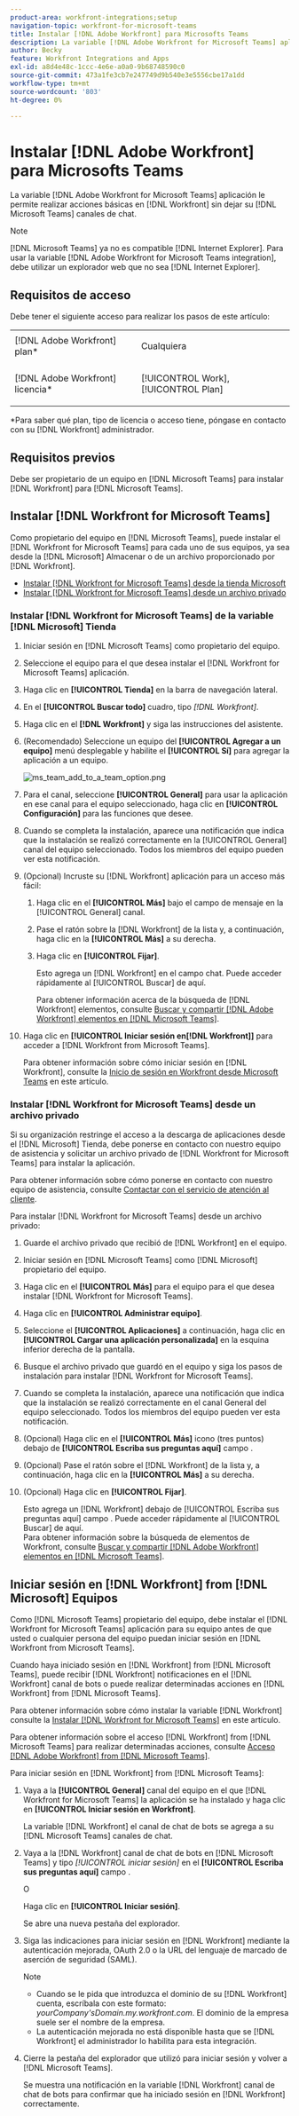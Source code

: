 ```yaml
---
product-area: workfront-integrations;setup
navigation-topic: workfront-for-microsoft-teams
title: Instalar [!DNL Adobe Workfront] para Microsofts Teams
description: La variable [!DNL Adobe Workfront for Microsoft Teams] aplicación le permite realizar acciones básicas en [!DNL Workfront] sin dejar su [!DNL Microsoft Teams] canales de chat.
author: Becky
feature: Workfront Integrations and Apps
exl-id: a8d4e48c-1ccc-4e6e-a0a0-9b68748590c0
source-git-commit: 473a1fe3cb7e247749d9b540e3e5556cbe17a1dd
workflow-type: tm+mt
source-wordcount: '803'
ht-degree: 0%

---
```


# Instalar [!DNL Adobe Workfront] para Microsofts Teams

La variable [!DNL Adobe Workfront for Microsoft Teams] aplicación le permite realizar acciones básicas en [!DNL Workfront] sin dejar su [!DNL Microsoft Teams] canales de chat.

>[!NOTE]
>
>[!DNL Microsoft Teams] ya no es compatible [!DNL Internet Explorer]. Para usar la variable [!DNL Adobe Workfront for Microsoft Teams integration], debe utilizar un explorador web que no sea [!DNL Internet Explorer].


## Requisitos de acceso

Debe tener el siguiente acceso para realizar los pasos de este artículo:

<table style="table-layout:auto"> 
 <col> 
 <col> 
 <tbody> 
  <tr> 
   <td role="rowheader">[!DNL Adobe Workfront] plan*</td> 
   <td> <p>Cualquiera</p> </td> 
  </tr> 
  <tr> 
   <td role="rowheader">[!DNL Adobe Workfront] licencia*</td> 
   <td> <p>[!UICONTROL Work], [!UICONTROL Plan]</p> </td> 
  </tr> 
 </tbody> 
</table>

&#42;Para saber qué plan, tipo de licencia o acceso tiene, póngase en contacto con su [!DNL Workfront] administrador.

## Requisitos previos

Debe ser propietario de un equipo en [!DNL Microsoft Teams] para instalar [!DNL Workfront] para [!DNL Microsoft Teams].

## Instalar [!DNL Workfront for Microsoft Teams]

Como propietario del equipo en [!DNL Microsoft Teams], puede instalar el [!DNL Workfront for Microsoft Teams] para cada uno de sus equipos, ya sea desde la [!DNL Microsoft] Almacenar o de un archivo proporcionado por [!DNL Workfront].

* [Instalar [!DNL Workfront for Microsoft Teams] desde la tienda Microsoft](#install-workfront-for-microsoft-teams-from-the-microsoft-store)
* [Instalar [!DNL Workfront for Microsoft Teams] desde un archivo privado](#install-workfront-for-microsoft-teams-from-a-private-file)

### Instalar [!DNL Workfront for Microsoft Teams] de la variable [!DNL Microsoft] Tienda

1. Iniciar sesión en [!DNL Microsoft Teams] como propietario del equipo.
1. Seleccione el equipo para el que desea instalar el [!DNL Workfront for Microsoft Teams] aplicación.
1. Haga clic en **[!UICONTROL Tienda]** en la barra de navegación lateral.

1. En el **[!UICONTROL Buscar todo]** cuadro, tipo *[!DNL Workfront]*.

1. Haga clic en el **[!DNL Workfront]** y siga las instrucciones del asistente.
1. (Recomendado) Seleccione un equipo del **[!UICONTROL Agregar a un equipo]** menú desplegable y habilite el **[!UICONTROL Sí]** para agregar la aplicación a un equipo.

   ![ms_team_add_to_a_team_option.png](assets/ms-teams-add-to-a-team-option-350x122.png)

1. Para el canal, seleccione **[!UICONTROL General]** para usar la aplicación en ese canal para el equipo seleccionado, haga clic en **[!UICONTROL Configuración]** para las funciones que desee.

1. Cuando se completa la instalación, aparece una notificación que indica que la instalación se realizó correctamente en la [!UICONTROL General] canal del equipo seleccionado. Todos los miembros del equipo pueden ver esta notificación.
1. (Opcional) Incruste su [!DNL Workfront] aplicación para un acceso más fácil:

   1. Haga clic en el **[!UICONTROL Más]** bajo el campo de mensaje en la [!UICONTROL General] canal.

   1. Pase el ratón sobre la [!DNL Workfront] de la lista y, a continuación, haga clic en la **[!UICONTROL Más]** a su derecha.

   1. Haga clic en **[!UICONTROL Fijar]**.

      Esto agrega un [!DNL Workfront] en el campo chat. Puede acceder rápidamente al [!UICONTROL Buscar] de aquí.

      Para obtener información acerca de la búsqueda de [!DNL Workfront] elementos, consulte [Buscar y compartir [!DNL Adobe Workfront] elementos en [!DNL Microsoft Teams]](../../workfront-integrations-and-apps/using-workfront-with-microsoft-teams/search-for-and-share-wf-items-in-ms-teams.md).

1. Haga clic en **[!UICONTROL Iniciar sesión en[!DNL Workfront]]** para acceder a [!DNL Workfront from Microsoft Teams].

   Para obtener información sobre cómo iniciar sesión en [!DNL Workfront], consulte la [Inicio de sesión en Workfront desde Microsoft Teams](#log-in-to-workfront-from-microsoft-teams) en este artículo.

### Instalar [!DNL Workfront for Microsoft Teams] desde un archivo privado

Si su organización restringe el acceso a la descarga de aplicaciones desde el [!DNL Microsoft] Tienda, debe ponerse en contacto con nuestro equipo de asistencia y solicitar un archivo privado de [!DNL Workfront for Microsoft Teams] para instalar la aplicación.

Para obtener información sobre cómo ponerse en contacto con nuestro equipo de asistencia, consulte [Contactar con el servicio de atención al cliente](../../workfront-basics/tips-tricks-and-troubleshooting/contact-customer-support.md).

Para instalar [!DNL Workfront for Microsoft Teams] desde un archivo privado:

1. Guarde el archivo privado que recibió de [!DNL Workfront] en el equipo.
1. Iniciar sesión en [!DNL Microsoft Teams] como [!DNL Microsoft] propietario del equipo.
1. Haga clic en el **[!UICONTROL Más]** para el equipo para el que desea instalar [!DNL Workfront for Microsoft Teams].

1. Haga clic en **[!UICONTROL Administrar equipo]**.
1. Seleccione el **[!UICONTROL Aplicaciones]** a continuación, haga clic en **[!UICONTROL Cargar una aplicación personalizada]** en la esquina inferior derecha de la pantalla.

1. Busque el archivo privado que guardó en el equipo y siga los pasos de instalación para instalar [!DNL Workfront for Microsoft Teams].
1. Cuando se completa la instalación, aparece una notificación que indica que la instalación se realizó correctamente en el canal General del equipo seleccionado. Todos los miembros del equipo pueden ver esta notificación.
1. (Opcional) Haga clic en el **[!UICONTROL Más]** icono (tres puntos) debajo de **[!UICONTROL Escriba sus preguntas aquí]** campo .

1. (Opcional) Pase el ratón sobre el [!DNL Workfront] de la lista y, a continuación, haga clic en la **[!UICONTROL Más]** a su derecha.

1. (Opcional) Haga clic en **[!UICONTROL Fijar]**.

   Esto agrega un [!DNL Workfront] debajo de [!UICONTROL Escriba sus preguntas aquí] campo . Puede acceder rápidamente al [!UICONTROL Buscar] de aquí.\
   Para obtener información sobre la búsqueda de elementos de Workfront, consulte [Buscar y compartir [!DNL Adobe Workfront] elementos en [!DNL Microsoft Teams]](../../workfront-integrations-and-apps/using-workfront-with-microsoft-teams/search-for-and-share-wf-items-in-ms-teams.md).

## Iniciar sesión en [!DNL Workfront] from [!DNL Microsoft] Equipos

Como [!DNL Microsoft Teams] propietario del equipo, debe instalar el [!DNL Workfront for Microsoft Teams] aplicación para su equipo antes de que usted o cualquier persona del equipo puedan iniciar sesión en [!DNL Workfront from Microsoft Teams].

Cuando haya iniciado sesión en [!DNL Workfront] from [!DNL Microsoft Teams], puede recibir [!DNL Workfront] notificaciones en el [!DNL Workfront] canal de bots o puede realizar determinadas acciones en [!DNL Workfront] from [!DNL Microsoft Teams].

Para obtener información sobre cómo instalar la variable [!DNL Workfront] consulte la [Instalar [!DNL Workfront for Microsoft Teams]](#install-workfront-for-microsoft-teams) en este artículo.

Para obtener información sobre el acceso [!DNL Workfront] from [!DNL Microsoft Teams] para realizar determinadas acciones, consulte [Acceso [!DNL Adobe Workfront] from [!DNL Microsoft Teams]](../../workfront-integrations-and-apps/using-workfront-with-microsoft-teams/access-workfront-from-ms-teams.md).

Para iniciar sesión en [!DNL Workfront] from [!DNL Microsoft Teams]:

1. Vaya a la **[!UICONTROL General]** canal del equipo en el que [!DNL Workfront for Microsoft Teams] la aplicación se ha instalado y haga clic en **[!UICONTROL Iniciar sesión en Workfront]**.

   La variable [!DNL Workfront] el canal de chat de bots se agrega a su [!DNL Microsoft Teams] canales de chat.

1. Vaya a la [!DNL Workfront] canal de chat de bots en [!DNL Microsoft Teams] y tipo *[!UICONTROL iniciar sesión]* en el **[!UICONTROL Escriba sus preguntas aquí]** campo .

   O

   Haga clic en **[!UICONTROL Iniciar sesión]**.

   Se abre una nueva pestaña del explorador.

1. Siga las indicaciones para iniciar sesión en [!DNL Workfront] mediante la autenticación mejorada, OAuth 2.0 o la URL del lenguaje de marcado de aserción de seguridad (SAML).

   >[!NOTE]
   >
   >* Cuando se le pida que introduzca el dominio de su [!DNL Workfront] cuenta, escríbala con este formato: *yourCompany&#39;sDomain.my.workfront.com*. El dominio de la empresa suele ser el nombre de la empresa.
   >* La autenticación mejorada no está disponible hasta que se [!DNL Workfront] el administrador lo habilita para esta integración.



1. Cierre la pestaña del explorador que utilizó para iniciar sesión y volver a [!DNL Microsoft Teams].

   Se muestra una notificación en la variable [!DNL Workfront] canal de chat de bots para confirmar que ha iniciado sesión en [!DNL Workfront] correctamente.
